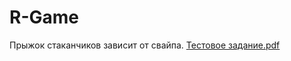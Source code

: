 # R-Game

Прыжок стаканчиков зависит от свайпа.
[Тестовое задание.pdf](https://github.com/Citizen-Oleg/R-Game/files/8487726/default.pdf)
